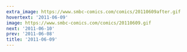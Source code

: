 ```yaml
---
extra_image: https://www.smbc-comics.com/comics/20110609after.gif
hovertext: '2011-06-09'
image: https://www.smbc-comics.com/comics/20110609.gif
next: '2011-06-10'
prev: '2011-06-08'
title: '2011-06-09'
---
```

